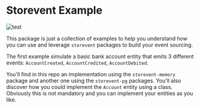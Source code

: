 # Storevent Example

![test](https://github.com/SachaCR/dyal/actions/workflows/test.yml/badge.svg)

This package is just a collection of examples to help you understand how you can use and leverage `storevent` packages to build your event sourcing.

The first example simulate a basic bank account entity that emits 3 different events:  `AccountCreated`, `AccountCredited`, `AccountDebited`.

You'll find in this repo an implementation using the `storevent-memory` package and another one using the `storevent-pg` packages.
You'll also discover how you could implement the `Account` entity using a class. Obviously this is not mandatory and you can implement your entities as you like.
